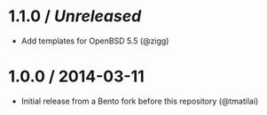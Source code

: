 # 1.1.0 / _Unreleased_

- Add templates for OpenBSD 5.5 (@zigg)

# 1.0.0 / 2014-03-11

- Initial release from a Bento fork before this repository (@tmatilai)

